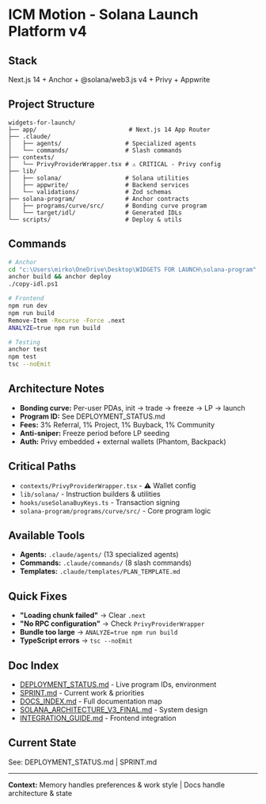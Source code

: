 # ICM Motion - Solana Launch Platform v4

## Stack
Next.js 14 + Anchor + @solana/web3.js v4 + Privy + Appwrite

## Project Structure
```
widgets-for-launch/
├── app/                          # Next.js 14 App Router
├── .claude/
│   ├── agents/                  # Specialized agents
│   └── commands/                # Slash commands
├── contexts/
│   └── PrivyProviderWrapper.tsx # ⚠️ CRITICAL - Privy config
├── lib/
│   ├── solana/                  # Solana utilities
│   ├── appwrite/                # Backend services
│   └── validations/             # Zod schemas
├── solana-program/              # Anchor contracts
│   ├── programs/curve/src/      # Bonding curve program
│   └── target/idl/              # Generated IDLs
└── scripts/                     # Deploy & utils
```

## Commands
```bash
# Anchor
cd "c:\Users\mirko\OneDrive\Desktop\WIDGETS FOR LAUNCH\solana-program"
anchor build && anchor deploy
./copy-idl.ps1

# Frontend
npm run dev
npm run build
Remove-Item -Recurse -Force .next
ANALYZE=true npm run build

# Testing
anchor test
npm test
tsc --noEmit
```

## Architecture Notes
- **Bonding curve:** Per-user PDAs, init → trade → freeze → LP → launch
- **Program ID:** See DEPLOYMENT_STATUS.md
- **Fees:** 3% Referral, 1% Project, 1% Buyback, 1% Community
- **Anti-sniper:** Freeze period before LP seeding
- **Auth:** Privy embedded + external wallets (Phantom, Backpack)

## Critical Paths
- `contexts/PrivyProviderWrapper.tsx` - ⚠️ Wallet config
- `lib/solana/` - Instruction builders & utilities
- `hooks/useSolanaBuyKeys.ts` - Transaction signing
- `solana-program/programs/curve/src/` - Core program logic

## Available Tools
- **Agents:** `.claude/agents/` (13 specialized agents)
- **Commands:** `.claude/commands/` (8 slash commands)
- **Templates:** `.claude/templates/PLAN_TEMPLATE.md`

## Quick Fixes
- **"Loading chunk failed"** → Clear `.next`
- **"No RPC configuration"** → Check `PrivyProviderWrapper`
- **Bundle too large** → `ANALYZE=true npm run build`
- **TypeScript errors** → `tsc --noEmit`

## Doc Index
- [DEPLOYMENT_STATUS.md](./DEPLOYMENT_STATUS.md) - Live program IDs, environment
- [SPRINT.md](./SPRINT.md) - Current work & priorities
- [DOCS_INDEX.md](./DOCS_INDEX.md) - Full documentation map
- [SOLANA_ARCHITECTURE_V3_FINAL.md](./SOLANA_ARCHITECTURE_V3_FINAL.md) - System design
- [INTEGRATION_GUIDE.md](./INTEGRATION_GUIDE.md) - Frontend integration

## Current State
See: DEPLOYMENT_STATUS.md | SPRINT.md

---

**Context:** Memory handles preferences & work style | Docs handle architecture & state
